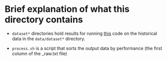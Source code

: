 # Brief explanation of what this directory contains
* `dataset*` directories hold results for running [this](../src/backtests/optimize_dynamic_ema.cpp) code on the historical data in the `data/dataset*` directory. 
    
* `process.sh` is a script that sorts the output data by performance (the first column of the <ticker>\_raw.txt file)


